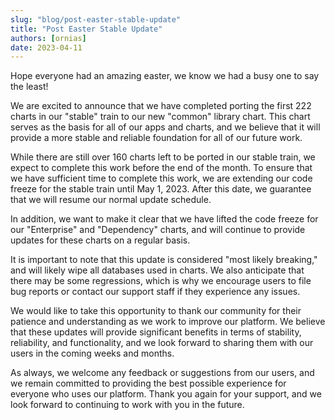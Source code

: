 ```yaml
---
slug: "blog/post-easter-stable-update"
title: "Post Easter Stable Update"
authors: [ornias]
date: 2023-04-11
---
```


Hope everyone had an amazing easter, we know we had a busy one to say the least!

We are excited to announce that we have completed porting the first 222 charts in our "stable" train to our new "common" library chart. This chart serves as the basis for all of our apps and charts, and we believe that it will provide a more stable and reliable foundation for all of our future work.

While there are still over 160 charts left to be ported in our stable train, we expect to complete this work before the end of the month. To ensure that we have sufficient time to complete this work, we are extending our code freeze for the stable train until May 1, 2023. After this date, we guarantee that we will resume our normal update schedule.

In addition, we want to make it clear that we have lifted the code freeze for our "Enterprise" and "Dependency" charts, and will continue to provide updates for these charts on a regular basis.

It is important to note that this update is considered "most likely breaking," and will likely wipe all databases used in charts. We also anticipate that there may be some regressions, which is why we encourage users to file bug reports or contact our support staff if they experience any issues.

We would like to take this opportunity to thank our community for their patience and understanding as we work to improve our platform. We believe that these updates will provide significant benefits in terms of stability, reliability, and functionality, and we look forward to sharing them with our users in the coming weeks and months.

As always, we welcome any feedback or suggestions from our users, and we remain committed to providing the best possible experience for everyone who uses our platform. Thank you again for your support, and we look forward to continuing to work with you in the future.
